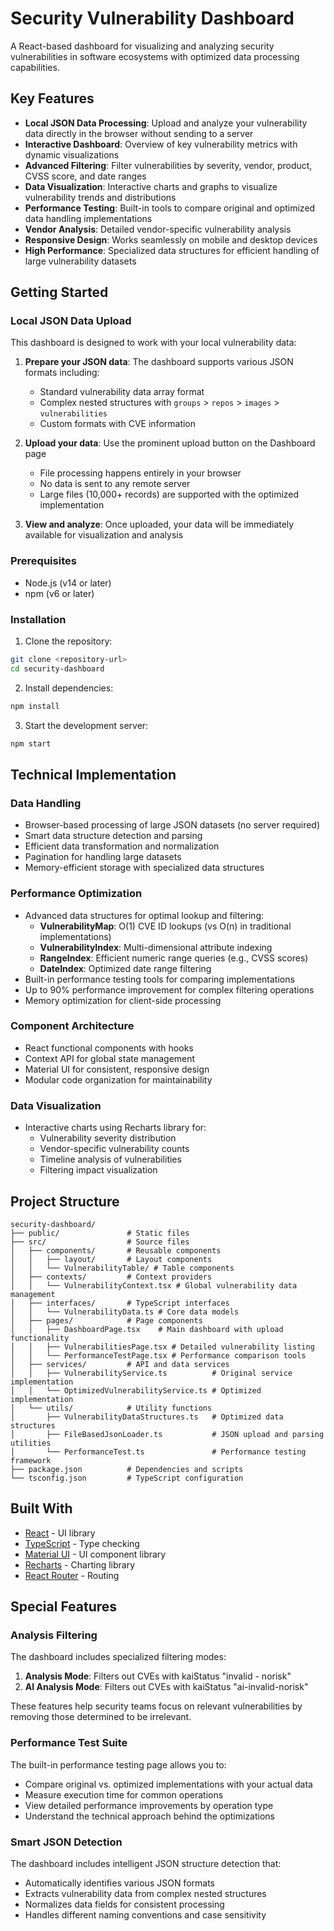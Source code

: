 # Security Vulnerability Dashboard

A React-based dashboard for visualizing and analyzing security vulnerabilities in software ecosystems with optimized data processing capabilities.

## Key Features

- **Local JSON Data Processing**: Upload and analyze your vulnerability data directly in the browser without sending to a server
- **Interactive Dashboard**: Overview of key vulnerability metrics with dynamic visualizations
- **Advanced Filtering**: Filter vulnerabilities by severity, vendor, product, CVSS score, and date ranges
- **Data Visualization**: Interactive charts and graphs to visualize vulnerability trends and distributions
- **Performance Testing**: Built-in tools to compare original and optimized data handling implementations
- **Vendor Analysis**: Detailed vendor-specific vulnerability analysis
- **Responsive Design**: Works seamlessly on mobile and desktop devices
- **High Performance**: Specialized data structures for efficient handling of large vulnerability datasets

## Getting Started

### Local JSON Data Upload

This dashboard is designed to work with your local vulnerability data:

1. **Prepare your JSON data**: The dashboard supports various JSON formats including:
   - Standard vulnerability data array format
   - Complex nested structures with `groups` > `repos` > `images` > `vulnerabilities`
   - Custom formats with CVE information

2. **Upload your data**: Use the prominent upload button on the Dashboard page
   - File processing happens entirely in your browser
   - No data is sent to any remote server
   - Large files (10,000+ records) are supported with the optimized implementation

3. **View and analyze**: Once uploaded, your data will be immediately available for visualization and analysis

### Prerequisites

- Node.js (v14 or later)
- npm (v6 or later)

### Installation

1. Clone the repository:
```bash
git clone <repository-url>
cd security-dashboard
```

2. Install dependencies:
```bash
npm install
```

3. Start the development server:
```bash
npm start
```

## Technical Implementation

### Data Handling

- Browser-based processing of large JSON datasets (no server required)
- Smart data structure detection and parsing
- Efficient data transformation and normalization
- Pagination for handling large datasets
- Memory-efficient storage with specialized data structures

### Performance Optimization

- Advanced data structures for optimal lookup and filtering:
  - **VulnerabilityMap**: O(1) CVE ID lookups (vs O(n) in traditional implementations)
  - **VulnerabilityIndex**: Multi-dimensional attribute indexing
  - **RangeIndex**: Efficient numeric range queries (e.g., CVSS scores)
  - **DateIndex**: Optimized date range filtering
- Built-in performance testing tools for comparing implementations
- Up to 90% performance improvement for complex filtering operations
- Memory optimization for client-side processing

### Component Architecture

- React functional components with hooks
- Context API for global state management
- Material UI for consistent, responsive design
- Modular code organization for maintainability

### Data Visualization

- Interactive charts using Recharts library for:
  - Vulnerability severity distribution
  - Vendor-specific vulnerability counts
  - Timeline analysis of vulnerabilities
  - Filtering impact visualization

## Project Structure

```
security-dashboard/
├── public/               # Static files
├── src/                  # Source files
│   ├── components/       # Reusable components
│   │   ├── layout/       # Layout components
│   │   └── VulnerabilityTable/ # Table components
│   ├── contexts/         # Context providers
│   │   └── VulnerabilityContext.tsx # Global vulnerability data management
│   ├── interfaces/       # TypeScript interfaces
│   │   └── VulnerabilityData.ts # Core data models
│   ├── pages/            # Page components
│   │   ├── DashboardPage.tsx    # Main dashboard with upload functionality
│   │   ├── VulnerabilitiesPage.tsx # Detailed vulnerability listing
│   │   └── PerformanceTestPage.tsx # Performance comparison tools
│   ├── services/         # API and data services
│   │   ├── VulnerabilityService.ts          # Original service implementation
│   │   └── OptimizedVulnerabilityService.ts # Optimized implementation
│   └── utils/            # Utility functions
│       ├── VulnerabilityDataStructures.ts   # Optimized data structures
│       ├── FileBasedJsonLoader.ts           # JSON upload and parsing utilities
│       └── PerformanceTest.ts               # Performance testing framework
├── package.json          # Dependencies and scripts
└── tsconfig.json         # TypeScript configuration
```

## Built With

- [React](https://reactjs.org/) - UI library
- [TypeScript](https://www.typescriptlang.org/) - Type checking
- [Material UI](https://mui.com/) - UI component library
- [Recharts](https://recharts.org/) - Charting library
- [React Router](https://reactrouter.com/) - Routing

## Special Features

### Analysis Filtering

The dashboard includes specialized filtering modes:

1. **Analysis Mode**: Filters out CVEs with kaiStatus "invalid - norisk"
2. **AI Analysis Mode**: Filters out CVEs with kaiStatus "ai-invalid-norisk"

These features help security teams focus on relevant vulnerabilities by removing those determined to be irrelevant.

### Performance Test Suite

The built-in performance testing page allows you to:

- Compare original vs. optimized implementations with your actual data
- Measure execution time for common operations
- View detailed performance improvements by operation type
- Understand the technical approach behind the optimizations

### Smart JSON Detection

The dashboard includes intelligent JSON structure detection that:
- Automatically identifies various JSON formats
- Extracts vulnerability data from complex nested structures
- Normalizes data fields for consistent processing
- Handles different naming conventions and case sensitivity
